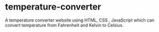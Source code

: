 # temperature-converter
A temperature converter website using HTML, CSS , JavaScript which can convert temperature from Fahrenheit and Kelvin to Celsius.
